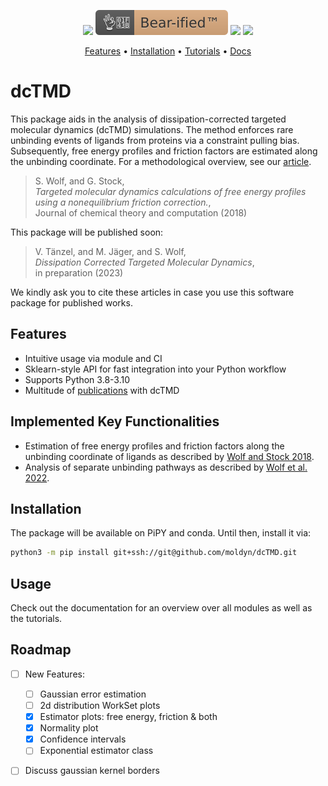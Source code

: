 <div align="center">
  <p>
    <a href="https://github.com/wemake-services/wemake-python-styleguide" alt="wemake-python-styleguide">
        <img src="https://img.shields.io/badge/style-wemake-000000.svg" /></a>
    <a href="https://beartype.rtfd.io" alt="bear-ified">
        <img src="https://raw.githubusercontent.com/beartype/beartype-assets/main/badge/bear-ified.svg" /></a>
    <a href="https://moldyn.github.io/dcTMD" alt="Docs">
        <img src="https://img.shields.io/badge/mkdocs-Documentation-brightgreen" /></a>
    <a href="https://github.com/moldyn/dcTMD/blob/main/LICENSE" alt="License">
        <img src="https://img.shields.io/github/license/moldyn/dcTMD" /></a>
  </p>

  <p>
    <a href="#features">Features</a> •
    <a href="#installation">Installation</a> •
    <a href="https://moldyn.github.io/dcTMD/getting_started/">Tutorials</a> •
    <a href="https://moldyn.github.io/dcTMD/">Docs</a>
  </p>
</div>


# dcTMD

This package aids in the analysis of dissipation-corrected targeted molecular dynamics (dcTMD) simulations. The method enforces rare unbinding events of ligands from proteins via a constraint pulling bias. Subsequently, free energy profiles and friction factors are estimated along the unbinding coordinate. For a methodological overview, see our [article](https://pubs.acs.org/doi/full/10.1021/acs.jctc.8b00835).

> S. Wolf, and G. Stock,  
> *Targeted molecular dynamics calculations of free energy profiles using a nonequilibrium friction correction.*,  
> Journal of chemical theory and computation (2018)

This package will be published soon:

> V. Tänzel, and M. Jäger, and S. Wolf,  
> *Dissipation Corrected Targeted Molecular Dynamics*,  
> in preparation (2023)

We kindly ask you to cite these articles in case you use this software package for published works.

## Features
- Intuitive usage via module and CI
- Sklearn-style API for fast integration into your Python workflow
- Supports Python 3.8-3.10
- Multitude of [publications](https://www.moldyn.uni-freiburg.de/publications.html) with dcTMD

## Implemented Key Functionalities
- Estimation of free energy profiles and friction factors along the unbinding coordinate of ligands as described by [Wolf and Stock 2018](https://pubs.acs.org/doi/full/10.1021/acs.jctc.8b00835).
- Analysis of separate unbinding pathways as described by [Wolf et al. 2022](https://arxiv.org/abs/2212.07154).

## Installation
The package will be available on PiPY and conda. Until then, install it via:
```bash
python3 -m pip install git+ssh://git@github.com/moldyn/dcTMD.git
```

## Usage
Check out the documentation for an overview over all modules as well as the tutorials.

## Roadmap

- [ ] New Features: 
    - [ ] Gaussian error estimation
    - [ ] 2d distribution WorkSet plots
    - [x] Estimator plots: free energy, friction & both
    - [x] Normality plot
    - [x] Confidence intervals
    - [ ] Exponential estimator class
- [ ] Discuss gaussian kernel borders

